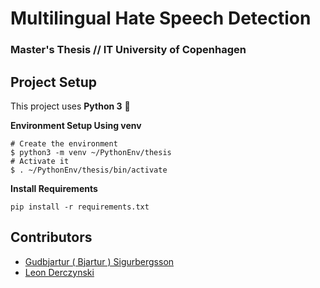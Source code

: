 # Multilingual Hate Speech Detection 
### Master's Thesis // IT University of Copenhagen 

## Project Setup 
This project uses **Python 3** :snake:

**Environment Setup Using venv**
```console
# Create the environment
$ python3 -m venv ~/PythonEnv/thesis
# Activate it 
$ . ~/PythonEnv/thesis/bin/activate
```

**Install Requirements**
```console
pip install -r requirements.txt
```

## Contributors 

- [Gudbjartur ( Bjartur ) Sigurbergsson](sigurberg.son@gmail.com)
- [Leon Derczynski](ld@itu.dk) 